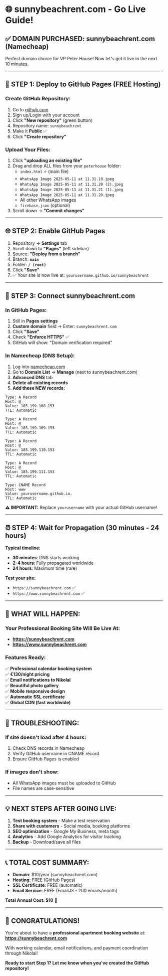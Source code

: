 # 🌐 sunnybeachrent.com - Go Live Guide!

## ✅ DOMAIN PURCHASED: sunnybeachrent.com (Namecheap)

Perfect domain choice for VP Peter House! Now let's get it live in the next 10 minutes.

---

## 🚀 STEP 1: Deploy to GitHub Pages (FREE Hosting)

### Create GitHub Repository:
1. Go to [github.com](https://github.com)
2. Sign up/Login with your account
3. Click **"New repository"** (green button)
4. Repository name: `sunnybeachrent`
5. Make it **Public** ✅
6. Click **"Create repository"**

### Upload Your Files:
1. Click **"uploading an existing file"**
2. Drag and drop ALL files from your `peterhouse` folder:
   - `index.html` ⭐ (main file)
   - `WhatsApp Image 2025-05-11 at 11.31.19.jpeg`
   - `WhatsApp Image 2025-05-11 at 11.31.20 (2).jpeg`
   - `WhatsApp Image 2025-05-11 at 11.31.21 (1).jpeg`
   - `WhatsApp Image 2025-05-11 at 11.31.20.jpeg`
   - All other WhatsApp images
   - `firebase.json` (optional)
3. Scroll down → **"Commit changes"**

---

## 🌐 STEP 2: Enable GitHub Pages

1. Repository → **Settings** tab
2. Scroll down to **"Pages"** (left sidebar)
3. Source: **"Deploy from a branch"**
4. Branch: **`main`**
5. Folder: **`/ (root)`**
6. Click **"Save"**
7. ✅ Your site is now live at: `yourusername.github.io/sunnybeachrent`

---

## 🔗 STEP 3: Connect sunnybeachrent.com

### In GitHub Pages:
1. Still in **Pages settings**
2. **Custom domain** field → Enter: `sunnybeachrent.com`
3. Click **"Save"**
4. Check **"Enforce HTTPS"** ✅
5. GitHub will show: "Domain verification required"

### In Namecheap (DNS Setup):
1. Log into [namecheap.com](https://namecheap.com)
2. Go to **Domain List** → **Manage** (next to sunnybeachrent.com)
3. **Advanced DNS** tab
4. **Delete all existing records**
5. **Add these NEW records:**

```
Type: A Record
Host: @
Value: 185.199.108.153
TTL: Automatic

Type: A Record  
Host: @
Value: 185.199.109.153
TTL: Automatic

Type: A Record
Host: @
Value: 185.199.110.153  
TTL: Automatic

Type: A Record
Host: @
Value: 185.199.111.153
TTL: Automatic

Type: CNAME Record
Host: www
Value: yourusername.github.io.
TTL: Automatic
```

**⚠️ IMPORTANT:** Replace `yourusername` with your actual GitHub username!

---

## ⏰ STEP 4: Wait for Propagation (30 minutes - 24 hours)

**Typical timeline:**
- **30 minutes**: DNS starts working
- **2-4 hours**: Fully propagated worldwide
- **24 hours**: Maximum time (rare)

**Test your site:**
- `https://sunnybeachrent.com` ✅
- `https://www.sunnybeachrent.com` ✅

---

## 🎯 WHAT WILL HAPPEN:

### Your Professional Booking Site Will Be Live At:
- **https://sunnybeachrent.com**
- **https://www.sunnybeachrent.com**

### Features Ready:
✅ **Professional calendar booking system**  
✅ **€130/night pricing**  
✅ **Email notifications to Nikolai**  
✅ **Beautiful photo gallery**  
✅ **Mobile responsive design**  
✅ **Automatic SSL certificate**  
✅ **Global CDN (fast worldwide)**  

---

## 🚨 TROUBLESHOOTING:

### If site doesn't load after 4 hours:
1. Check DNS records in Namecheap
2. Verify GitHub username in CNAME record
3. Ensure GitHub Pages is enabled

### If images don't show:
- All WhatsApp images must be uploaded to GitHub
- File names are case-sensitive

---

## 💡 NEXT STEPS AFTER GOING LIVE:

1. **Test booking system** - Make a test reservation
2. **Share with customers** - Social media, booking platforms
3. **SEO optimization** - Google My Business, meta tags
4. **Analytics** - Add Google Analytics for visitor tracking
5. **Backup** - Download/save all files

---

## 📞 TOTAL COST SUMMARY:

- **Domain**: $10/year (sunnybeachrent.com)
- **Hosting**: FREE (GitHub Pages)
- **SSL Certificate**: FREE (automatic)
- **Email Service**: FREE (EmailJS - 200 emails/month)

**Total Annual Cost: $10** 🎉

---

## 🎊 CONGRATULATIONS!

You're about to have a **professional apartment booking website** at:
**https://sunnybeachrent.com**

With working calendar, email notifications, and payment coordination through Nikolai!

**Ready to start Step 1? Let me know when you've created the GitHub repository!** 